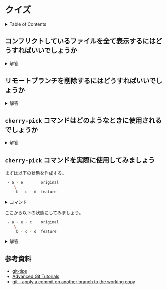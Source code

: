 # クイズ

<!-- START doctoc generated TOC please keep comment here to allow auto update -->
<!-- DON'T EDIT THIS SECTION, INSTEAD RE-RUN doctoc TO UPDATE -->
<details>
<summary>Table of Contents</summary>

- [コンフリクトしているファイルを全て表示するにはどうすればいいでしょうか](#%E3%82%B3%E3%83%B3%E3%83%95%E3%83%AA%E3%82%AF%E3%83%88%E3%81%97%E3%81%A6%E3%81%84%E3%82%8B%E3%83%95%E3%82%A1%E3%82%A4%E3%83%AB%E3%82%92%E5%85%A8%E3%81%A6%E8%A1%A8%E7%A4%BA%E3%81%99%E3%82%8B%E3%81%AB%E3%81%AF%E3%81%A9%E3%81%86%E3%81%99%E3%82%8C%E3%81%B0%E3%81%84%E3%81%84%E3%81%A7%E3%81%97%E3%82%87%E3%81%86%E3%81%8B)
- [リモートブランチを削除するにはどうすればいいでしょうか](#%E3%83%AA%E3%83%A2%E3%83%BC%E3%83%88%E3%83%96%E3%83%A9%E3%83%B3%E3%83%81%E3%82%92%E5%89%8A%E9%99%A4%E3%81%99%E3%82%8B%E3%81%AB%E3%81%AF%E3%81%A9%E3%81%86%E3%81%99%E3%82%8C%E3%81%B0%E3%81%84%E3%81%84%E3%81%A7%E3%81%97%E3%82%87%E3%81%86%E3%81%8B)
- [`cherry-pick` コマンドはどのようなときに使用されるでしょうか](#cherry-pick-%E3%82%B3%E3%83%9E%E3%83%B3%E3%83%89%E3%81%AF%E3%81%A9%E3%81%AE%E3%82%88%E3%81%86%E3%81%AA%E3%81%A8%E3%81%8D%E3%81%AB%E4%BD%BF%E7%94%A8%E3%81%95%E3%82%8C%E3%82%8B%E3%81%A7%E3%81%97%E3%82%87%E3%81%86%E3%81%8B)
- [参考資料](#%E5%8F%82%E8%80%83%E8%B3%87%E6%96%99)

</details>
<!-- END doctoc generated TOC please keep comment here to allow auto update -->

## コンフリクトしているファイルを全て表示するにはどうすればいいでしょうか

<details>
<summary>解答</summary>
<div>

```bash
$ git diff --name-only --diff-filter=U
```

</div>
</details>

## リモートブランチを削除するにはどうすればいいでしょうか

<details>
<summary>解答</summary>
<div>

```bash
$ git push origin --delete <remote_branch>

$ git push origin :<remote_branch>
```

</div>
</details>

## `cherry-pick` コマンドはどのようなときに使用されるでしょうか

<details>
<summary>解答</summary>
<div>

- チーム内で同じコードを開発している場合に使用する
  - バックエンドとフロントエンドに分かれて開発しているとき
  - 片方が開発した機能を、
  - 自身のブランチへのコミットとして持ってきたいときに使ったりする
- バグのホットフィックス
  - 新しい機能の開発中に既存のバグが見つかったとき
  - バグをパッチするコミットを作成する
  - `master` ブランチに直接 `cherry-pick` してバグを修正する

</div>
</details>

## `cherry-pick` コマンドを実際に使用してみましょう

まずは以下の状態を作成する。

```bash
 - a - e        original
    \
     b - c - d  feature     
```

<details>
<summary>コマンド</summary>
<div>

```bash
# コミット <a> を用意する
❯❯❯ git checkout -b original feature/task56-issue-141
echo "original a" > index.html
git add index.html
git commit -m "docs: コミット <a> を追加 #141"

# コミット <b> を用意する
❯❯❯ git checkout -b cherrypick original
echo "feature b" >> index.html
git add index.html
git commit -m "docs: コミット <b> を追加 #141"

# コミット <c> を用意する
echo "feature c" >> index.html
git add index.html
git commit -m "docs: コミット <c> を追加 #141"

# コミット <d> を用意する
echo "feature d" >> index.html
git add index.html
git commit -m "docs: コミット <d> を追加 #141"
```

</div>
</details>

ここから以下の状態にしてみましょう。

```bash
 - a - e - c    original
    \
     b - c - d  feature
```

<details>
<summary>解答</summary>
<div>

```bash
# original ブランチに移動する
❯❯❯ git checkout original

# cherrypick ブランチのログを確認する
❯❯❯ git log cherrypick --oneline -4

9406003 (cherrypick) docs: コミット <d> を追加 #141
dd6341d docs: コミット <c> を追加 #141
007b34d docs: コミット <b> を追加 #141
cd85ae9 (HEAD -> original) docs: コミット <a> を追加 #141

# cherry-pick を実行する
❯❯❯ git cherry-pick dd6341d

Auto-merging team/56_Git/quiz/index.html
CONFLICT (content): Merge conflict in team/56_Git/quiz/index.html
error: could not apply dd6341d... docs: コミット <c> を追加 #141
hint: after resolving the conflicts, mark the corrected paths
hint: with 'git add <paths>' or 'git rm <paths>'
hint: and commit the result with 'git commit'

# 競合が発生しているため解消を行う
# 競合を解消した後で、特定のコミットを追加する
❯❯❯ git log --oneline -4

e81fb02 (HEAD -> original) docs: コミット <c> の取り込み
cd85ae9 docs: コミット <a> を追加 #141

# コミットの差分を表示すると、他のブランチでのコミット内容がついかされていることがわかる
❯❯❯ git diff cd85ae9 e81fb02

diff --git a/team/56_Git/quiz/index.html b/team/56_Git/quiz/index.html
index 37c76c2..bc4712f 100644
--- a/team/56_Git/quiz/index.html
+++ b/team/56_Git/quiz/index.html
@@ -1 +1,3 @@
 original a
+feature b
+feature c
```

</div>
</details>

## 参考資料

- [git-tips](https://github.com/isotai/git-tips#rebase%E6%99%82%E3%81%AB%E4%B8%8A%E8%A8%98%E3%81%AE%E3%82%B3%E3%83%9F%E3%83%83%E3%83%88%E9%A0%86%E3%82%92%E9%9A%A3%E3%81%AB%E4%B8%A6%E3%81%B9%E6%9B%BF%E3%81%88%E3%81%A6%E3%82%8F%E3%81%8B%E3%82%8A%E3%82%84%E3%81%99%E3%81%8F%E3%81%99%E3%82%8B)
- [Advanced Git Tutorials](https://www.atlassian.com/ja/git/tutorials/advanced-overview)
- [git - apply a commit on another branch to the working copy](https://stackoverflow.com/questions/36778375/git-apply-a-commit-on-another-branch-to-the-working-copy)
 